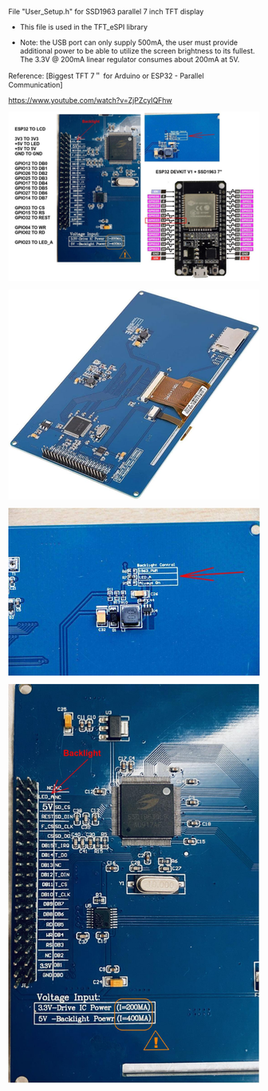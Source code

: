 File "User_Setup.h" for SSD1963 parallel 7 inch TFT display

- This file is used in the TFT_eSPI library

- Note: the USB port can only supply 500mA, the user must provide additional power to be able to utilize the screen brightness to its fullest. The 3.3V @ 200mA linear regulator consumes about 200mA at 5V.

Reference:
[Biggest TFT 7＂ for Arduino or ESP32 - Parallel Communication]

https://www.youtube.com/watch?v=ZjPZcyIQFhw

![img](https://raw.githubusercontent.com/rtek1000/TFT_DDIG/main/Config/ESP32%2BLCD-pinout1.jpg)

![img](https://raw.githubusercontent.com/rtek1000/TFT_DDIG/main/Config/SSD1963.jpg)

![img](https://raw.githubusercontent.com/rtek1000/TFT_DDIG/main/Config/SSD1963_2.jpg)

![img](https://raw.githubusercontent.com/rtek1000/TFT_DDIG/main/Config/SSD1963_1.jpg)

